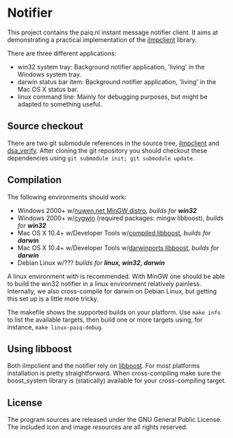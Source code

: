 Notifier
========

This project contains the paiq.nl instant message notifier client. It aims at demonstrating a practical implementation of the [ilmpclient](http://github.com/ImplicitLink/ilmpclient) library.

There are three different applications:

* win32 system tray: Background notifier application, 'living' in the Windows system tray.
* darwin status bar item: Background notifier application, 'living' in the Mac OS X status bar.
* linux command line: Mainly for debugging purposes, but might be adapted to something useful.

Source checkout
---------------
There are two git submodule references in the source tree, [ilmpclient](http://github.com/ImplicitLink/ilmpclient) and [dsa_verify](http://github.com/ImplicitLink/dsa_verify). After cloning the git repository you should checkout these dependencies using `git submodule init; git submodule update`.

Compilation
-----------
The following environments should work:

* Windows 2000+ w/[nuwen.net MinGW distro](http://nuwen.net/mingw.html), *builds for __win32__*
* Windows 2000+ w/[cygwin](http://cygwin.net) (required packages: mingw libboost), *builds for __win32__*
* Mac OS X 10.4+ w/Developer Tools w/[compiled libboost](http://sourceforge.net/projects/boost/files/boost/1.43.0/), *builds for __darwin__*
* Mac OS X 10.4+ w/Developer Tools w/[darwinports libboost](http://boost.darwinports.com/), *builds for __darwin__*
* Debian Linux w/??? *builds for __linux, win32, darwin__*

A linux environment with is recommended. With MinGW one should be able to build the win32 notifier in a linux environment relatively painless. Internally, we also cross-compile for darwin on Debian Linux, but getting this set up is a little more tricky.

The makefile shows the supported builds on your platform. Use `make info` to list the available targets, then build one or more targets using, for instance, `make linux-paiq-debug`.

Using libboost
--------------
Both ilmpclient and the notifier rely on [libboost](http://boost.org/). For most platforms installation is pretty straightforward. When cross-compiling make sure the boost_system library is (statically) available for your cross-compiling target.

License
-------
The program sources are released under the GNU General Public License. The included icon and image resources are all rights reserved.

